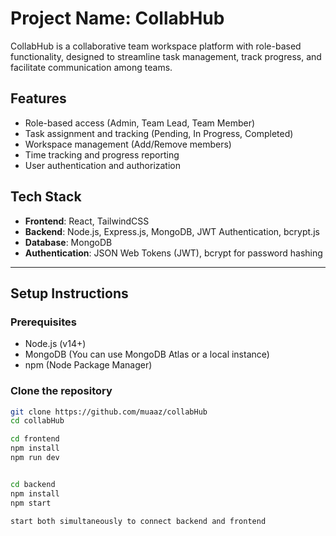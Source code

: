 # Project Name: CollabHub

CollabHub is a collaborative team workspace platform with role-based functionality, designed to streamline task management, track progress, and facilitate communication among teams.

## Features
- Role-based access (Admin, Team Lead, Team Member)
- Task assignment and tracking (Pending, In Progress, Completed)
- Workspace management (Add/Remove members)
- Time tracking and progress reporting
- User authentication and authorization

## Tech Stack
- **Frontend**: React, TailwindCSS
- **Backend**: Node.js, Express.js, MongoDB, JWT Authentication, bcrypt.js
- **Database**: MongoDB
- **Authentication**: JSON Web Tokens (JWT), bcrypt for password hashing

---

## Setup Instructions

### Prerequisites
- Node.js (v14+)
- MongoDB (You can use MongoDB Atlas or a local instance)
- npm (Node Package Manager)

### Clone the repository
```bash
git clone https://github.com/muaaz/collabHub
cd collabHub

cd frontend
npm install
npm run dev


cd backend
npm install
npm start

start both simultaneously to connect backend and frontend
